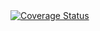 <a href='https://coveralls.io/github/DanylchenkoKateryna/Automated-Testing?branch=main'>
  <img src='https://coveralls.io/repos/github/DanylchenkoKateryna/Automated-Testing/badge.svg?branch=main' alt='Coverage Status'/>
</a>
